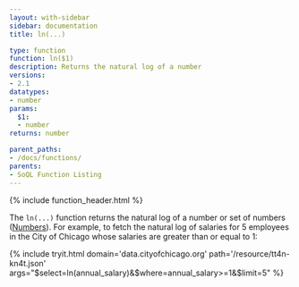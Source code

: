 ```yaml
---
layout: with-sidebar
sidebar: documentation
title: ln(...)

type: function
function: ln($1)
description: Returns the natural log of a number
versions:
- 2.1
datatypes:
- number
params:
  $1:
  - number
returns: number

parent_paths: 
- /docs/functions/
parents: 
- SoQL Function Listing 
---
```


{% include function_header.html %}

The `ln(...)` function returns the natural log of a number or set of numbers ([Numbers](/docs/datatypes/number.html)). For example, to fetch the natural log of salaries for 5 employees in the City of Chicago whose salaries are greater than or equal to 1:

{% include tryit.html domain='data.cityofchicago.org' path='/resource/tt4n-kn4t.json' args="$select=ln(annual_salary)&$where=annual_salary>=1&$limit=5" %}
